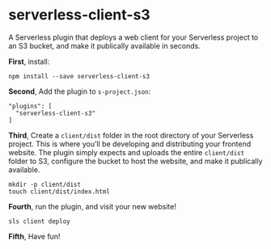serverless-client-s3
====================
A Serverless plugin that deploys a web client for your Serverless project to an S3 bucket, and make it publically available in seconds.

**First**, install:

```
npm install --save serverless-client-s3
```
**Second**, Add the plugin to `s-project.json`:

```
"plugins": [
  "serverless-client-s3"
]
```
**Third**, Create a `client/dist` folder in the root directory of your Serverless project. This is where you'll be developing and distributing your frontend website. The plugin simply expects and uploads the entire `client/dist` folder to S3, configure the bucket to host the website, and make it publically available.
```
mkdir -p client/dist
touch client/dist/index.html
```

**Fourth**, run the plugin, and visit your new website!

```
sls client deploy
```

**Fifth**, Have fun!
